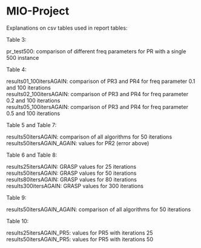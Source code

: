 # MIO-Project

Explanations on csv tables used in report tables:

Table 3: 

pr_test500: comparison of different freq parameters for PR with a single 500 instance <br />

Table 4:

results01_100itersAGAIN: comparison of PR3 and PR4 for freq parameter 0.1 and 100 iterations  <br />
results02_100itersAGAIN: comparison of PR3 and PR4 for freq parameter 0.2 and 100 iterations  <br />
results05_100itersAGAIN: comparison of PR3 and PR4 for freq parameter 0.5 and 100 iterations  <br />

Table 5 and Table 7:

results50itersAGAIN: comparison of all algorithms for 50 iterations  <br />
results50itersAGAIN_AGAIN: values for PR2 (error above)  <br />

Table 6 and Table 8:

results25itersAGAIN: GRASP values for 25 iterations  <br />
results50itersAGAIN: GRASP values for 50 iterations  <br />
results80itersAGAIN: GRASP values for 80 iterations  <br />
results300itersAGAIN: GRASP values for 300 iterations  <br />

Table 9: 

results50itersAGAIN_AGAIN: comparison of all algorithms for 50 iterations  

Table 10: 

results25itersAGAIN_PR5: values for PR5 with iterations 25  
results50itersAGAIN_PR5: values for PR5 with iterations 50  
